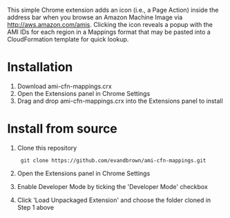 This simple Chrome extension adds an icon (i.e., a Page Action) inside the address bar when you browse an Amazon Machine Image via http://aws.amazon.com/amis. Clicking the icon reveals a popup with the AMI IDs for each region in a Mappings format that may be pasted into a CloudFormation template for quick lookup.

# Installation
1. Download ami-cfn-mappings.crx
2. Open the Extensions panel in Chrome Settings
3. Drag and drop ami-cfn-mappings.crx into the Extensions panel to install

# Install from source
1. Clone this repository

		git clone https://github.com/evandbrown/ami-cfn-mappings.git
2. Open the Extensions panel in Chrome Settings
3. Enable Developer Mode by ticking the 'Developer Mode' checkbox
4. Click 'Load Unpackaged Extension' and choose the folder cloned in Step 1 above
